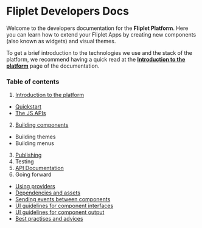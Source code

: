 # Fliplet Developers Docs

Welcome to the developers documentation for the **Fliplet Platform**. Here you can learn how to extend your Fliplet Apps by creating new components (also known as widgets) and visual themes.

To get a brief introduction to the technologies we use and the stack of the platform, we recommend having a quick read at the **[Introduction to the platform](Introduction.md)** page of the documentation.

### Table of contents

1. [Introduction to the platform](Introduction.md)
  * [Quickstart](Quickstart.md)
  * [The JS APIs](JS-APIs.md)
2. [Building components](Building-components.md)
  - Building themes
  - Building menus
3. [Publishing](Publishing.md)
4. Testing
5. [API Documentation](API-Documentation.md)
6. Going forward
  - [Using providers](components/Using-Providers.md)
  - [Dependencies and assets](Dependencies-and-assets.md)
  - [Sending events between components](Event-emitter.md)
  - [UI guidelines for component interfaces](UI-guidelines-interface.md)
  - [UI guidelines for component output](UI-guidelines-build.md)
  - [Best practises and advices](Best-practises.md)
